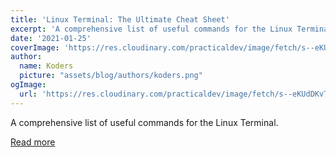 ```yaml
---
title: 'Linux Terminal: The Ultimate Cheat Sheet'
excerpt: 'A comprehensive list of useful commands for the Linux Terminal.'
date: '2021-01-25'
coverImage: 'https://res.cloudinary.com/practicaldev/image/fetch/s--eKUdDKvT--/c_imagga_scale,f_auto,fl_progressive,h_420,q_auto,w_1000/https://i.imgur.com/jMyI2GG.png'
author:
  name: Koders
  picture: "assets/blog/authors/koders.png"
ogImage:
  url: 'https://res.cloudinary.com/practicaldev/image/fetch/s--eKUdDKvT--/c_imagga_scale,f_auto,fl_progressive,h_420,q_auto,w_1000/https://i.imgur.com/jMyI2GG.png'
---
```


A comprehensive list of useful commands for the Linux Terminal.

[Read more](https://dev.to/maurogarcia_19/linux-terminal-the-ultimate-cheat-sheet-2g5b)

